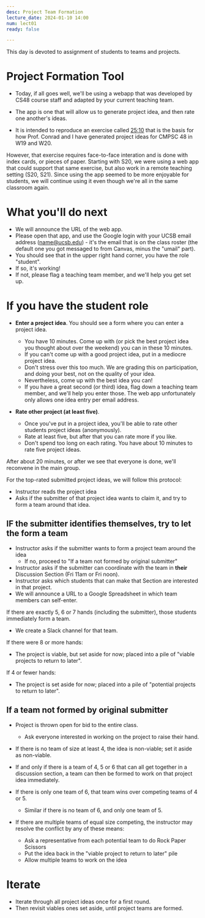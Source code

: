 ```yaml
---
desc: Project Team Formation
lecture_date: 2024-01-10 14:00
num: lect01
ready: false

---
```



This day is devoted to assignment of students to teams and projects.

# Project Formation Tool 

* Today, if all goes well, we'll be using a webapp that was developed by CS48 course staff and adapted by your current teaching team.

* The app is one that will allow us to generate project idea, and then rate one another's ideas.
* It is intended to reproduce an exercise called [25:10](http://www.liberatingstructures.com/12-2510-crowd-sourcing/)
  that is the basis for how Prof. Conrad and I have generated project ideas for CMPSC 48 in W19 and W20.

However, that exercise requires face-to-face interation and is done with index cards, or pieces of paper. Starting with S20, we were using a web app that could support that same exercise, but also work in a remote teaching setting (S20, S21). Since using the app seemed to be more enjoyable for students, we will continue using it even though we're all in the same classroom again.   

# What you'll do next

* We will announce the URL of the web app.
* Please open that app, and use the Google login with your UCSB email address (name@ucsb.edu) - it's the email that is on the class roster (the default one you got messaged to from Canvas, minus the "umail" part).
* You should see that in the upper right hand corner, you have the role "student".
* If so, it's working!
* If not, please flag a teaching team member, and we'll help you get set up. 

# If you have the student role

* **Enter a project idea**. You should see a form where you can enter a project idea. 
  * You have 10 minutes.  Come up with (or pick the best project idea you thought about over the weekend) you can in these 10 minutes.
  * If you can't come up with a good project idea, put in a mediocre project idea.
  * Don't stress over this too much.  We are grading this on participation, and doing your best, not on 
    the quality of your idea.
  * Nevertheless, come up with the best idea you can!
  * If you have a great second (or third) idea, flag down a teaching team member, and we'll help you enter those. The web app unfortunately only allows one idea entry per email address.  

* **Rate other project (at least five)**.
  * Once you've put in a project idea, you'll be able to rate other students project ideas (anonymously).
  * Rate at least five, but after that you can rate more if you like.
  * Don't spend too long on each rating.  You have about 10 minutes to rate five project ideas.

After about 20 minutes, or after we see that everyone is done, we'll reconvene in the main group. 

For the top-rated submitted project ideas, we will follow this protocol:

* Instructor reads the project idea
* Asks if the submitter of that project idea wants to claim it, and try to form a team around that idea.

## IF the submitter identifies themselves, try to let the form a team

* Instructor asks if the submitter wants to form a project team around the idea
   * If no, proceed to "If a team not formed by original submitter"
* Instructor asks if the submitter can coordinate with the team in **their** Discussion Section (Fri 11am or Fri noon).
* Instructor asks which students that can make that Section are interested in that project.
* We will announce a URL to a Google Spreadsheet in which team members can self-enter.

If there are exactly 5, 6 or 7 hands (including the submitter), those students immediately form a team. 
* We create a Slack channel for that team. 

If there were 8 or more hands:
* The project is viable, but set aside for now; placed into a pile of "viable projects to return to later".

If 4 or fewer hands:
* The project is set aside for now; placed into a pile of "potential projects to return to later".

## If a team not formed by original submitter

* Project is thrown open for bid to the entire class.
   * Ask everyone interested in working on the project to raise their hand.

* If there is no team of size at least 4, the idea is non-viable; set it aside as non-viable.

* If and only if there is a team of 4, 5 or 6  that can all get together in a discussion section, a team can then be formed to work on that project idea immediately.

* If there is only one team of 6, that team wins over competing teams of 4 or 5.
   * Similar if there is no team of 6, and only one team of 5.
* If there are multiple teams of equal size competing, the instructor may resolve the conflict by any of these means:
   * Ask a representative from each potential team to do Rock Paper Scissors 
   * Put the idea back in the "viable project to return to later" pile
   * Allow multiple teams to work on the idea
   
# Iterate 

* Iterate through all project ideas once for a first round.
* Then revisit viables ones set aside, until project teams are formed.


